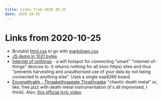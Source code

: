 ```yaml
---
title: Links from 2020-10-25
date: 2020-10-25
---
```


# Links from 2020-10-25

- Brutalist [html.css](https://secretgeek.github.io/html_wysiwyg/html.html) to go with [markdown.css](https://mrcoles.com/demo/markdown-css/)
- [JS demo in 1021 bytes](http://www.p01.org/MONOSPACE/)
- [Internet of nothings](https://github.com/unusualcomputers/InternetOfNothings/blob/master/README.md) - a wifi hotspot for connecting "smart" "internet-of-things" devices to. It returns nothing for all (non-https) sites and thus "prevents harvesting and unauthorised use of your data by not being connected to anything else". Uses a single esp8266 board.
- [Encenathrakh - Thraakethraaeate Thraithraake](https://encenathrakh.bandcamp.com/album/thraakethraaeate-thraithraake) "chaotic death metal" or, like, free jazz with death metal instrumentation (it's all improvised, I think). Also, [this official lyric video](https://www.youtube.com/watch?v=qVq5cKd5M5k).